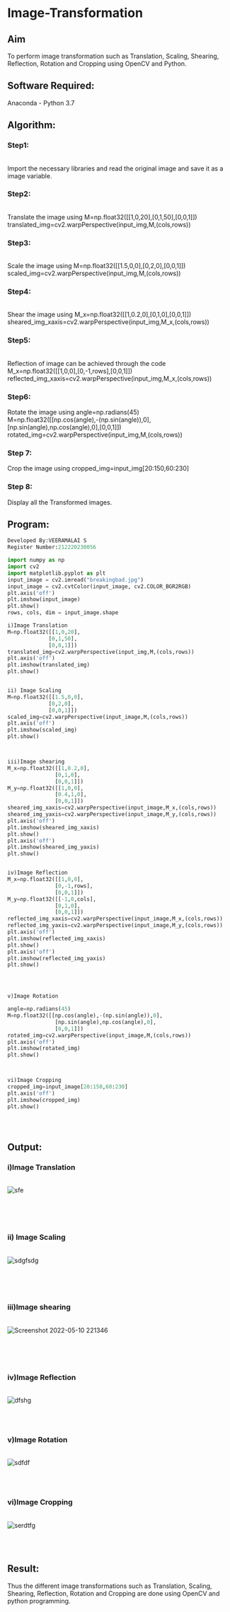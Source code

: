 # Image-Transformation
## Aim
To perform image transformation such as Translation, Scaling, Shearing, Reflection, Rotation and Cropping using OpenCV and Python.

## Software Required:
Anaconda - Python 3.7

## Algorithm:
### Step1:
<br>Import the necessary libraries and read the original image and save it as a image variable.

### Step2:
<br>Translate the image using
M=np.float32([[1,0,20],[0,1,50],[0,0,1]])
translated_img=cv2.warpPerspective(input_img,M,(cols,rows))

### Step3:
<br>Scale the image using
M=np.float32([[1.5,0,0],[0,2,0],[0,0,1]])
scaled_img=cv2.warpPerspective(input_img,M,(cols,rows))

### Step4:
<br>Shear the image using
M_x=np.float32([[1,0.2,0],[0,1,0],[0,0,1]])
sheared_img_xaxis=cv2.warpPerspective(input_img,M_x,(cols,rows))

### Step5:
<br>Reflection of image can be achieved through the code
M_x=np.float32([[1,0,0],[0,-1,rows],[0,0,1]])
reflected_img_xaxis=cv2.warpPerspective(input_img,M_x,(cols,rows))

### Step6:
Rotate the image using
angle=np.radians(45)
M=np.float32([[np.cos(angle),-(np.sin(angle)),0],[np.sin(angle),np.cos(angle),0],[0,0,1]])
rotated_img=cv2.warpPerspective(input_img,M,(cols,rows))

### Step 7:
Crop the image using
cropped_img=input_img[20:150,60:230]

### Step 8:
Display all the Transformed images.

## Program:
```python
Developed By:VEERAMALAI S
Register Number:212220230056

import numpy as np
import cv2
import matplotlib.pyplot as plt
input_image = cv2.imread("breakingbad.jpg")
input_image = cv2.cvtColor(input_image, cv2.COLOR_BGR2RGB)
plt.axis('off')
plt.imshow(input_image)
plt.show()
rows, cols, dim = input_image.shape

i)Image Translation
M=np.float32([[1,0,20],
             [0,1,50],
             [0,0,1]])
translated_img=cv2.warpPerspective(input_img,M,(cols,rows))
plt.axis('off')
plt.imshow(translated_img)
plt.show()


ii) Image Scaling
M=np.float32([[1.5,0,0],
             [0,2,0],
             [0,0,1]])
scaled_img=cv2.warpPerspective(input_image,M,(cols,rows))
plt.axis('off')
plt.imshow(scaled_img)
plt.show()



iii)Image shearing
M_x=np.float32([[1,0.2,0],
               [0,1,0],
               [0,0,1]])
M_y=np.float32([[1,0,0],
               [0.4,1,0],
               [0,0,1]])
sheared_img_xaxis=cv2.warpPerspective(input_image,M_x,(cols,rows))
sheared_img_yaxis=cv2.warpPerspective(input_image,M_y,(cols,rows))
plt.axis('off')
plt.imshow(sheared_img_xaxis)
plt.show()
plt.axis('off')
plt.imshow(sheared_img_yaxis)
plt.show()


iv)Image Reflection
M_x=np.float32([[1,0,0],
               [0,-1,rows],
               [0,0,1]])
M_y=np.float32([[-1,0,cols],
               [0,1,0],
               [0,0,1]])
reflected_img_xaxis=cv2.warpPerspective(input_image,M_x,(cols,rows))
reflected_img_yaxis=cv2.warpPerspective(input_image,M_y,(cols,rows))
plt.axis('off')
plt.imshow(reflected_img_xaxis)
plt.show()
plt.axis('off')
plt.imshow(reflected_img_yaxis)
plt.show()




v)Image Rotation

angle=np.radians(45)
M=np.float32([[np.cos(angle),-(np.sin(angle)),0],
               [np.sin(angle),np.cos(angle),0],
               [0,0,1]])
rotated_img=cv2.warpPerspective(input_image,M,(cols,rows))
plt.axis('off')
plt.imshow(rotated_img)
plt.show()



vi)Image Cropping
cropped_img=input_image[20:150,60:230]
plt.axis('off')
plt.imshow(cropped_img)
plt.show()





```
## Output:
### i)Image Translation
<br>![sfe](https://user-images.githubusercontent.com/75234790/167680731-d4062122-66e1-416e-b1c1-85d247821741.png)

<br>
<br>
<br>

### ii) Image Scaling
<br>![sdgfsdg](https://user-images.githubusercontent.com/75234790/167680738-e0a7bb9a-77e8-4405-a191-6d96705a86f7.png)

<br>
<br>
<br>


### iii)Image shearing
<br>![Screenshot 2022-05-10 221346](https://user-images.githubusercontent.com/75234790/167680776-7c2cc6b4-e5b3-41c9-9c7d-9c9a1decad58.png)

<br>
<br>
<br>


### iv)Image Reflection
<br>![dfshg](https://user-images.githubusercontent.com/75234790/167680791-bc4d6623-f42e-44d8-a8cb-9d4d92d15154.png)

<br>
<br>



### v)Image Rotation
<br>![sdfdf](https://user-images.githubusercontent.com/75234790/167680817-5f672b3a-fa22-4472-89ad-e1ae30720103.png)

<br>
<br>



### vi)Image Cropping
<br>![serdtfg](https://user-images.githubusercontent.com/75234790/167680831-210d961b-1840-4408-9932-b345ff2bc58d.png)

<br>
<br>




## Result: 

Thus the different image transformations such as Translation, Scaling, Shearing, Reflection, Rotation and Cropping are done using OpenCV and python programming.
